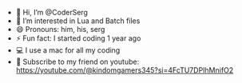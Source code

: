 - 👋 Hi, I’m @CoderSerg
- 👀 I’m interested in Lua and Batch files
- 😄 Pronouns: him, his, serg
- ⚡ Fun fact: I started coding 1 year ago
- 💻 I use a mac for all my coding
- 💬 Subscribe to my friend on youtube: https://youtube.com/@kindomgamers345?si=4FcTU7DPIhMnifO2
